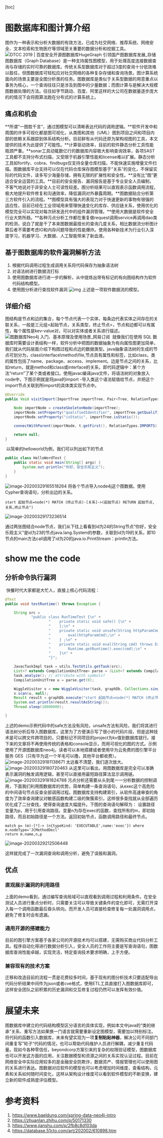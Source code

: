 [toc]
# 图数据库和图计算介绍
​	图作为一种表示和分析大数据的有效方法，已成为社交网络、推荐系统、网络安全、文本检索和生物医疗等领域至关重要的数据分析和挖掘工具。
![DTCC 2019 | 百度安全开源图数据库HugeGraph 引领国产图数据库发展_存储](https://tva1.sinaimg.cn/large/00831rSTly1gdb24iuybgj30o00c9jsm.jpg)
​	图数据库（Graph Database）是一种支持属性图模型，用于处理高度连接数据查询与存储的实时可靠的数据库。传统关系型数据库对于超过3度的查询十分低效难以胜任，但图数据库可轻松应对社交网络的各种复杂存储和查询场景。
​	图计算系统面向的场景主要是全图分析类的任务。图数据库是类似于关系型数据的用意重点以事务为核心，一个查询往往只是涉及到图中的少量数据；而图计算与是解决大规模图数据处理的方法。往往如字节跳动、百度、阿里这样的大公司在数据量逐步庞大的的情况下会将图算法跑在分布式的计算系统上。
## 痛点和机会
​	**所谓”一图胜千言“，通过图模型可以清晰表达代码的调用逻辑。**软件开发中和周围的许多可视化都是图可视化，从类图和其他（UML）图到项目之间和项目内部的依赖关系跟踪到体系结构分析。目前鲜有从代码还原为架构视图的工具，本文提供的技术为此提供了可能性。
​	**计算驱动效率，目前的软件静态分析工具性能瓶颈严重。**sonar工具动辄数亿行的数据库内容极大影响查询效率，各项SAST工具都不支持分布式扫描，又受限于机器引擎性能和license难以扩展。静态分析工具如fortify、cobra、findbugs仅支持全量仓库扫描，不能快速实施增量文件扫描。图数据库平台支持可以仅在代码仓库保存图模型基于”关系”的变化，不保留实际的代码文件，读多写少海量存储，拥有无限的扩展性和安全性。
​	**没有比“图”更适合安全运营的工具。**目前的安全报告、漏洞报告是基于专业安全人员编制，不客气地说对于非安全人士可读性较差。图分析结果可以直观表示函数调用流程，极大地提升软件修复和沟通效率，降低漏洞对外暴露周期。
​	**图数据贴合分析第三方软件引入的流程。**图模型具有强大的表现力对于快速更新的事物有很强的适应性，目前已经在工业领域用来管理快速变化的库存、供应链关系，使用优化的模型完全可以实现对每次研发迭代中的组件漏洞管理。
​	**使用大数据是软件安全行业大势所趋。**各种污点分析工作都在重复做request调用service再调用dao类的检测，说白了就是干了本来图数据最擅长的查询几度关系，相比数据流分析图计算后者不需要考虑IO和内存问题导致的性能爆炸。使用各种新技术为行业引入深度学习，机器学习、大数据、人工智能带来了新血液。
## 基于图数据库的软件漏洞解析方法
1. 根据代码调用过程生成调用关系将代码保存为抽象语法树
2. 对语法树进行数据流打标
3. 使用图数据库进行进一步的解析，从中提炼出带有标记的有向图结构作为软件代码结构模型。
4. 使用图分析进行查找软件漏洞
 ![img](https://tva1.sinaimg.cn/large/00831rSTly1gd9xma7dlvg30sg0ncdhd.gif)
   上述是一项软件数据流的模型。
## 详细介绍
​	图结构是节点和边的集合，每个节点代表一个实体，每条边代表实体之间存在的关联关系，一般是三元组<起始节点，关系类型，终止节点>，节点和边都可以有属性，每个属性是kev-value对，可以对实体或者关系进行描述。
![图数据库Neo4j 入门、基本原理及使用场景_网易订阅](https://tva1.sinaimg.cn/large/00831rSTly1gdaxtqeanlj31b70s2jt2.jpg)
​	就像我们在使用 SQL 数据库时需要设计表结构一样，软件分析中把图的数据抽象为有向属性图更加简单，我们就从代码层面介绍下构图过程和点边的数据类型。
​	java抽象语法树的生成的节点可划分为，class\interface\method\file,节点具有属性和标签，比如class，类的属性包括了name、package、access、implement。边是节点之间的关系，比如return，就是method和class或interface的关系，即代码逻辑中：某个方法“return”了某个类或者接口。
​	使用javac编译java文件，将语法树的对象放入node中，下图示例就是将java的import -导入类这个语法赋值给节点，并把这个import节点关联到所import的具体类实现节点中。
```java
@Override
public Void visitImport(ImportTree importTree, Pair<Tree, RelationTypes> t) {

    Node importNode = createSkeletonNode(importTree);
    importNode.setProperty("qualifiedIdentifier", importTree.getQualifiedIdentifier().toString());
    importNode.setProperty("isStatic", importTree.isStatic());

    connectWithParent(importNode, t.getFirst(), RelationTypes.IMPORTS);

    return null;
}
```
​	以简单的helloworld为例，我们可以列出如下的节点
```java
public class HelloWordTest {
    public static void main(String[] args) {
        System.out.println("你好，安全乐观主义");
    }
}
```
![image-20200329165518264](https://tva1.sinaimg.cn/large/00831rSTly1gdawg88we1j31my0ka11i.jpg)
​	将各个节点导入node4j这个图数据。使用Cypher查询语句，分析出边的关系。
```cypher
start 起始节点=node(*) MATCH (终止节点)-[关系]->(起始节点) RETURN 起始节点,关系,终止节点")
```
![image-20200329173236514](https://tva1.sinaimg.cn/large/00831rSTly1gdaxj0ifc5j30sa0pagpr.jpg)

​	通过两张图结合node节点，我们从下往上看看到id为24的String节点”你好，安全乐观主义“是id为23的节点java.lang.System的参数，关联到id为19的关系，即10节点的main方法call调用了id为20的java.io.PrintStream：println方法。
# show me the code
## 分析命令执行漏洞
​	快餐时代大家都是大忙人，直接上核心代码流程：
```java
@Test
public void testRuntime() throws Exception {

    String src =
            "public class RunTimeTest {\n" +
                    "    private static void safe() {\n" +
                    "    };\n" +
                    "    private static void unsafe(String httpParamCmd) throws Exception {\n" +
                    "        eval(httpParamCmd);\n" +
                    "    } ;\n" +
                    "    private static void eval(String cmd) throws Exception {\n" +
                    "        Runtime.getRuntime().exec(cmd);\n" +
                    "    }\n" +
                    "}";

    JavacTaskImpl task = utils.TestUtils.getTask(src);
    List<? extends CompilationUnitTree> parse = (List<? extends CompilationUnitTree>) task.parse();
    task.analyze(); // attribute with symbols?
    CompilationUnitTree u = parse.get(0);

    WiggleVisitor v = new WiggleVisitor(task, graphDb, Collections.singletonMap("projectName", "RunTimeTest"));
    v.scan(u, null);
    Result result = graphDb.execute("start 起始节点=node(*) MATCH (终止节点)-[关系]->(起始节点) RETURN  id(终止节点),关系, id(起始节点)");
    System.out.println(result.resultAsString());
    Thread.sleep(10000000);

}
```

​	上述的demo示例代码中的safe方法没有风险，unsafe方法有风险，我们将其进行语法树分析后导入图数据库，这里为了方便演示写了很小的代码片段，但是这种技术是可以跨文件跨项目的，只要标记不同项目的project为kv值到数据库就行。接下来的文章将不再使用传统的表格和console显示，而用可视化的图的方式。示例使用了开源图数据库neo4j，读者可以本地搭建或者使用华为云免费的图引擎平台服务 GES（只有华为这一个羊毛可以撸，其他平台都收费）。
![image-20200329181138671](https://tva1.sinaimg.cn/large/00831rSTly1gdaynns3xsj318a0u048o.jpg)
太远看不清楚，我们逐次放大。
![image-20200329180720463](https://tva1.sinaimg.cn/large/00831rSTly1gdayj6rxomj317h0u0akp.jpg)
从这里可以看出，用图数据库是完全可以准确表示漏洞的触发调用逻辑，甚至可以直接用最短路径算法显示调用链。
![image-20200329181824788](https://tva1.sinaimg.cn/large/00831rSTly1gdayup2kvmj30u00u2wkh.jpg)	污点分析还需要从头到尾一一分析数据的控制调用，下面我们利用图数据库的优势，简单构建一条查询语句，从exec这个高危险的中间语句节点反查全部调用过程。图数据库支持构建索引，从软件高速审查的角度为了效率查询建议对敏感函数构建二级的聚簇索引，这样很多查找就从全部遍历优化成了二分查找，使得查询速度大幅提升。
​	下图的查询语句解释为：
设置路径变量为p，用于引用查询路径。变量n为存在exec的函数，查找所有的m，即初始路径，而且初始路径是一个方法。返回初始节点，函数调用路径和最终节点。
```
match p= (m)-[*]-> (n{typeKind: 'EXECUTABLE',name:'exec'}) where m.nodeType='JCMethodDecl' 
return m.name,n,p
```
![image-20200329212506448](https://tva1.sinaimg.cn/large/00831rSTly1gdb48xu2jsj317i0u043z.jpg)

这样就完成了一次漏洞查询和调用分析，避免了误报和漏洞。
## 优点
### 直观展示漏洞的利用路径
​	上面的demo看到，通过编写查询局域可以直观看到调用过程和利用条件。在安全测试人员进行重点分析时，只需要关注可以导致关键条件的变化即可，无需打开深入每一个调用函数最后昏头转向。而开发人员可直接检查修复每一处漏洞调用点，避免了修复时会有遗漏。
### 通用开源的搭建能力
​	目前的图引擎方案基于各家公司的开源技术均可以搭建，无需购买商业代码分析工具。程序自动化得进行数据分析引入，安全人员的工作将主要是写查询语句，图数据库查询性能卓越，实现灵活，特定查询技术要求明确，上手方便。
### 兼容现有的技术方案
​	迁移和改造目前的流程一贯是花费较多时间，基于现有的图分析技术只要适配导出代码分析结果中间件为json或者cve格式，使用ETL工具直接打入图数据库即可，这样安全团队之前积累的历史漏洞和交互修复过程仍然可以发挥有效价值。
# 展望未来
​	图数据库中建立的代码结构模型区分语言的具体实现，例如本文中java的“类的继承”关系、重写方法如果换一门语言就需要重新设定图模型，需要加以特别标注。
​	将代码的函数引入数据库，未来有望实现为一项**复制粘贴神器**，解决公司不同部门间重复写”轮子“代码的情况，也可以帮助代码维护人员进行解耦，减少重复代码量。
​	现如今各种零信任，beyondcorp方案引来的复杂的权限验证模型，图数据库也可以开发这方面的应用，关注数据模型和资源之间的关系实现认证过程。
​	目前在网络安全中实际应用较多的是金融安全防欺诈，数据资产、情报管理也可以使用图的关系进行表达。
​	图数据对应软件的模型也可以考虑增加时间维度，查看结构，元素和关系如何随时间变化，这样从架构设计维度可以看到软件模型的不断变换，建立新的软件成熟度评估模型。
# 参考资料
1. https://www.baeldung.com/spring-data-neo4j-intro
2. https://zhuanlan.zhihu.com/p/50171330
3. https://www.jianshu.com/p/2fb8c8d103da
4. https://database.51cto.com/art/202002/610898.htm


